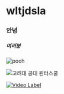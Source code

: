 # wltjdsla

### 안녕

##### 여러분

![pooh](https://encrypted-tbn0.gstatic.com/images?q=tbn:ANd9GcQW0Z94iqO01RBz7uaesVFC5hG-J4y-ldNCHg&usqp=CAU)

![고려대 공대 윈터스쿨](https://user-images.githubusercontent.com/122244636/211242112-d783b029-70b0-40cb-b646-6004f227ec93.png)

[![Video Label](http://img.youtube.com/vi/uLR1RNqJ1Mw/0.jpg)](https://youtu.be/uLR1RNqJ1Mw)
